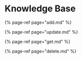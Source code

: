 # Knowledge Base

{% page-ref page="add.md" %}

{% page-ref page="update.md" %}

{% page-ref page="get.md" %}

{% page-ref page="delete.md" %}






